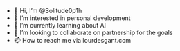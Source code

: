 - 👋 Hi, I’m @Solitude0p1h
- 👀 I’m interested in personal development
- 🌱 I’m currently learning about AI
- 💞️ I’m looking to collaborate on partnership for the goals
- 📫 How to reach me via lourdesgant.com

<!---
Solitude0p1h/Solitude0p1h is a ✨ special ✨ repository because its `README.md` (this file) appears on your GitHub profile.
You can click the Preview link to take a look at your changes.
--->

